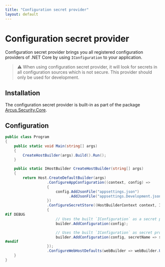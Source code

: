```yaml
---
title: "Configuration secret provider"
layout: default
---
```


# Configuration secret provider
Configuration secret provider brings you all registered configuration providers of .NET Core by using `IConfiguration` to your application.

> :warning: When using configuration secret provider, it will look for secrets in all configuration sources which is not secure. This provider should only be used for development.

## Installation
The configuration secret provider is built-in as part of the package [Arcus.Security.Core](https://www.nuget.org/packages/Arcus.Security.Core).

## Configuration

```csharp
public class Program
{
    public static void Main(string[] args)
    {
        CreateHostBuilder(args).Build().Run();
    }

    public static IHostBuilder CreateHostBuilder(string[] args)
    {    
        return Host.CreateDefaultBuilder(args)
                   .ConfigureAppConfiguration((context, config) => 
                   {
                       config.AddJsonFile("appsettings.json")
                             .AddJsonFile("appsettings.Development.json");
                   })
                   .ConfigureSecretStore((HostBuilderContext context, IConfiguration config, SecretStoreBuilder builder) =>
                   {
#if DEBUG
                       // Uses the built `IConfiguration` as a secret provider.
                       builder.AddConfiguration(config);

                       // Uses the built `IConfiguration` as secret provider, using `:` instead of `.` when looking up secrets.
                       builder.AddConfiguration(config, secretName => secretName.Replace(".", ":"));
#endif
                   });
                   .ConfigureWebHostDefaults(webBuilder => webBuilder.UseStartup<Startup>());
    }
}
```
